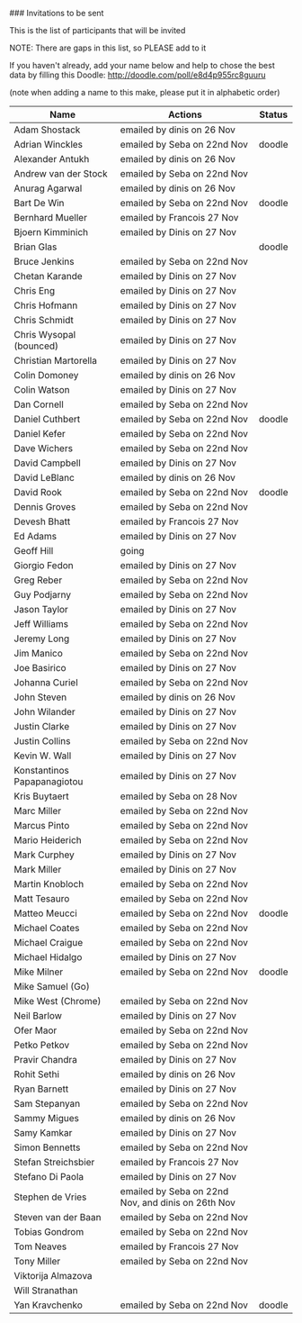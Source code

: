 ### Invitations to be sent

This is the list of participants that will be invited

NOTE: There are gaps in this list, so PLEASE add to it

If you haven't already, add your name below and help to chose the best data by filling this Doodle: http://doodle.com/poll/e8d4p955rc8guuru

(note when adding a name to this make, please put it in alphabetic order)


| Name | Actions | Status |
|------|---------|--------|
| Adam Shostack         | emailed by dinis on 26 Nov  |
| Adrian Winckles       | emailed by Seba on 22nd Nov | doodle |
| Alexander Antukh      | emailed by dinis on 26 Nov  |
| Andrew van der Stock  | emailed by Seba on 22nd Nov |
| Anurag Agarwal        | emailed by dinis on 26 Nov  |
| Bart De Win           | emailed by Seba on 22nd Nov | doodle |
| Bernhard Mueller      | emailed by Francois  27 Nov |
| Bjoern Kimminich  | emailed by Dinis on 27 Nov  | 
| Brian Glas            | | doodle |
| Bruce Jenkins         | emailed by Seba on 22nd Nov |
| Chetan Karande   | emailed by Dinis on 27 Nov  | 
| Chris Eng  | emailed by Dinis on 27 Nov  | 
| Chris Hofmann  | emailed by Dinis on 27 Nov  | 
| Chris Schmidt  | emailed by Dinis on 27 Nov  | 
| Chris Wysopal (bounced)  | emailed by Dinis on 27 Nov  | 
| Christian Martorella  | emailed by Dinis on 27 Nov  | 
| Colin Domoney         | emailed by dinis on 26 Nov  |
| Colin Watson   | emailed by Dinis on 27 Nov  | 
| Dan Cornell           | emailed by Seba on 22nd Nov |
| Daniel Cuthbert       | emailed by Seba on 22nd Nov | doodle |
| Daniel Kefer          | emailed by Seba on 22nd Nov |
| Dave Wichers          | emailed by Seba on 22nd Nov |
| David Campbell  | emailed by Dinis on 27 Nov  | 
| David LeBlanc         | emailed by dinis on 26 Nov  |
| David Rook            | emailed by Seba on 22nd Nov | doodle |
| Dennis Groves         | emailed by Seba on 22nd Nov |
| Devesh Bhatt          | emailed by Francois  27 Nov |
| Ed Adams  | emailed by Dinis on 27 Nov  | 
| Geoff Hill            | going |
| Giorgio Fedon   | emailed by Dinis on 27 Nov  | 
| Greg Reber            | emailed by Seba on 22nd Nov |
| Guy Podjarny          | emailed by Seba on 22nd Nov |
| Jason Taylor  | emailed by Dinis on 27 Nov  | 
| Jeff Williams         | emailed by Seba on 22nd Nov |
| Jeremy Long  | emailed by Dinis on 27 Nov  | 
| Jim Manico            | emailed by Seba on 22nd Nov |
| Joe Basirico  | emailed by Dinis on 27 Nov  | 
| Johanna Curiel        | emailed by Seba on 22nd Nov |
| John Steven           | emailed by dinis on 26 Nov  |
| John Wilander   | emailed by Dinis on 27 Nov  | 
| Justin Clarke   | emailed by Dinis on 27 Nov  | 
| Justin Collins        | emailed by Seba on 22nd Nov |
| Kevin W. Wall  | emailed by Dinis on 27 Nov  | 
| Konstantinos Papapanagiotou   | emailed by Dinis on 27 Nov  | 
| Kris Buytaert  | emailed by Seba on 28 Nov  | 
| Marc Miller           | emailed by Seba on 22nd Nov |
| Marcus Pinto          | emailed by Seba on 22nd Nov |
| Mario Heiderich       | emailed by Seba on 22nd Nov |
| Mark Curphey  | emailed by Dinis on 27 Nov  | 
| Mark Miller  | emailed by Dinis on 27 Nov  | 
| Martin Knobloch       | emailed by Seba on 22nd Nov |
| Matt Tesauro          | emailed by Seba on 22nd Nov |
| Matteo Meucci         | emailed by Seba on 22nd Nov |  doodle |
| Michael Coates        | emailed by Seba on 22nd Nov |
| Michael Craigue       | emailed by Seba on 22nd Nov |
| Michael Hidalgo  | emailed by Dinis on 27 Nov  | 
| Mike Milner           | emailed by Seba on 22nd Nov |  doodle |
| Mike Samuel (Go)      | |
| Mike West (Chrome)    | emailed by Seba on 22nd Nov |
| Neil Barlow  | emailed by Dinis on 27 Nov  | 
| Ofer Maor             | emailed by Seba on 22nd Nov |
| Petko Petkov          | emailed by Seba on 22nd Nov |
| Pravir Chandra  | emailed by Dinis on 27 Nov  | 
| Rohit Sethi           | emailed by dinis on 26 Nov  |
| Ryan Barnett  | emailed by Dinis on 27 Nov  | 
| Sam Stepanyan         | emailed by Seba on 22nd Nov |
| Sammy Migues          | emailed by dinis on 26 Nov  |
| Samy Kamkar  | emailed by Dinis on 27 Nov  | 
| Simon Bennetts        | emailed by Seba on 22nd Nov |
| Stefan Streichsbier   | emailed by Francois 27 Nov  | 
| Stefano Di Paola  | emailed by Dinis on 27 Nov  | 
| Stephen de Vries      | emailed by Seba on 22nd Nov, and dinis on 26th Nov |
| Steven van der Baan   | emailed by Seba on 22nd Nov |
| Tobias Gondrom        | emailed by Seba on 22nd Nov |
| Tom Neaves            | emailed by Francois  27 Nov |
| Tony Miller           | emailed by Seba on 22nd Nov |
| Viktorija Almazova    | |
| Will Stranathan       | |
| Yan Kravchenko        | emailed by Seba on 22nd Nov |  doodle |































